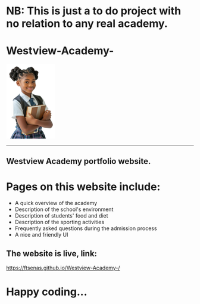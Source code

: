 # NB: This is just a to do project with no relation to any real academy.

# Westview-Academy-


  <img style="width: 130px; height: 200px;" src="images/school/student1.png" alt="Westview Academy">
  <hr>
  
## Westview Academy portfolio website.

# Pages on this website include:
* A quick overview of the academy
* Description of the school's environment 
* Description of students' food and diet 
* Description of the sporting activities 
* Frequently asked questions during the admission process 
* A nice and friendly UI

## The website is live, link:
https://ftsenas.github.io/Westview-Academy-/


# Happy coding...

